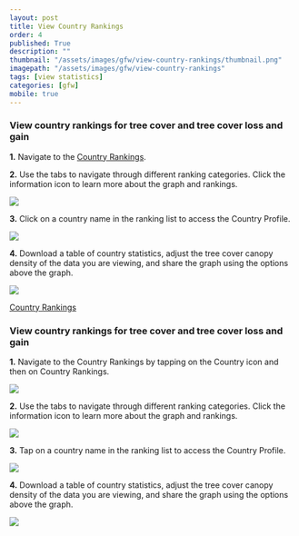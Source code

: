 ```yaml
---
layout: post
title: View Country Rankings
order: 4
published: True
description: ""
thumbnail: "/assets/images/gfw/view-country-rankings/thumbnail.png"
imagepath: "/assets/images/gfw/view-country-rankings"
tags: [view statistics]
categories: [gfw]
mobile: true
---
```





<div id="desktopContent" class="content">
  <h3>View country rankings for tree cover and tree cover loss and gain</h3>
  <p><strong>1.</strong> Navigate to the <a href="/countries/overview" target='_blank'>Country Rankings</a>.</p>
  <p><strong>2.</strong> Use the tabs to navigate through different ranking categories. Click the information icon to learn more about the graph and rankings.</p>
  <p><img src="{{site.baseurl}}{{page.imagepath}}/desktop/desktop1.png"/></p>
  <p><strong>3.</strong> Click on a country name in the ranking list to access the Country Profile.</p>
  <p><img src="{{site.baseurl}}{{page.imagepath}}/desktop/desktop2.png"/></p>
  <p><strong>4.</strong> Download a table of country statistics, adjust the tree cover canopy density of the data you are viewing, and share the graph using the options above the graph.</p>
  <p><img src="{{site.baseurl}}{{page.imagepath}}/desktop/desktop3.png"/></p>
  <p><a class="btn green medium" href='/countries/overview' target='_blank'>Country Rankings</a></p>
</div>

<div id="mobileContent" class="content">
  <h3>View country rankings for tree cover and tree cover loss and gain</h3>
  <p><strong>1.</strong> Navigate to the Country Rankings by tapping on the Country icon and then on Country Rankings.</p>
  <p><img src="{{site.baseurl}}{{page.imagepath}}/mobile/mobile1.png"/></p>
  <p><strong>2.</strong> Use the tabs to navigate through different ranking categories. Click the information icon to learn more about the graph and rankings.</p>
  <p><img src="{{site.baseurl}}{{page.imagepath}}/mobile/mobile2.png"/></p>
  <p><strong>3.</strong> Tap on a country name in the ranking list to access the Country Profile.</p>
  <p><img src="{{site.baseurl}}{{page.imagepath}}/mobile/mobile3.png"/></p>
  <p><strong>4.</strong> Download a table of country statistics, adjust the tree cover canopy density of the data you are viewing, and share the graph using the options above the graph.</p>
  <p><img src="{{site.baseurl}}{{page.imagepath}}/mobile/mobile4.png"/></p>
</div>
